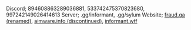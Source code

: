 Discord; 894608863289036881, 533742475370823680, 997242149026414613
Server; .gg/informant, .gg/sylum
Website; [fraud.ga (renamed)](http://fraud.ga), [aimware.info (discontinued)](http://aimware.info), [informant.wtf](http://informant.wtf)
